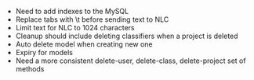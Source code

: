 * Need to add indexes to the MySQL
* Replace tabs with \t before sending text to NLC
* Limit text for NLC to 1024 characters
* Cleanup should include deleting classifiers when a project is deleted
* Auto delete model when creating new one
* Expiry for models
* Need a more consistent delete-user, delete-class, delete-project set of methods
